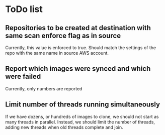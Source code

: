 # ToDo list #

## Repositories to be created at destination with same scan enforce flag as in source ##

Currently, this value is enforced to true. Should match the settings of the repo with the same name in source AWS account.

## Report which images were synced and which were failed ##

Currently, only numbers are reported

## Limit number of threads running simultaneously ##

If we have dozens, or hundreds of images to clone, we should not start as many threads in parallel. Instead, we should limit the number of threads, adding new threads when old threads complete and join.
